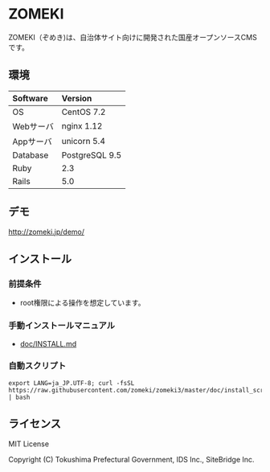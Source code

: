 ZOMEKI
==========
ZOMEKI（ぞめき)は、自治体サイト向けに開発された国産オープンソースCMSです。

## 環境

| Software  | Version        |
|:----------|:---------------|
| OS        | CentOS 7.2     |
| Webサーバ | nginx 1.12     |
| Appサーバ | unicorn 5.4    |
| Database  | PostgreSQL 9.5 |
| Ruby      | 2.3            |
| Rails     | 5.0            |

## デモ
http://zomeki.jp/demo/

## インストール

### 前提条件
* root権限による操作を想定しています。

### 手動インストールマニュアル
  - [doc/INSTALL.md](doc/INSTALL.md)

### 自動スクリプト
    export LANG=ja_JP.UTF-8; curl -fsSL https://raw.githubusercontent.com/zomeki/zomeki3/master/doc/install_scripts/prepare.sh | bash

## ライセンス
MIT License

Copyright (C) Tokushima Prefectural Government, IDS Inc., SiteBridge Inc.
